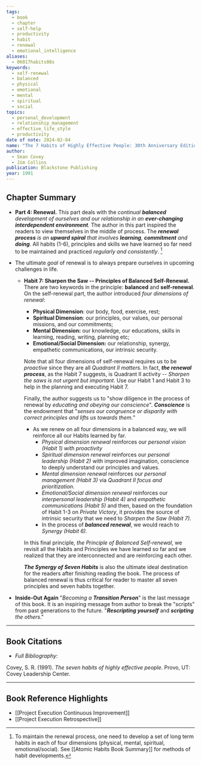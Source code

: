 ```yaml
---
tags:
  - book
  - chapter
  - self-help
  - productivity
  - habit
  - renewal
  - emotional_intelligence
aliases:
  - 06017habits08s
keywords:
  - self-renewal
  - balanced
  - physical
  - emotional
  - mental
  - spiritual
  - social
topics:
  - personal_development
  - relationship_management
  - effective_life_style
  - productivity
date of note: 2024-02-04
name: "The 7 Habits of Highly Effective People: 30th Anniversary Edition"
author:
  - Sean Covey
  - Jim Collins
publication: Blackstone Publishing
year: 1991
---
```


## Chapter Summary

- **Part 4: Renewal.** This part deals with the *continual **balanced** development of ourselves and our relationship in an **ever-changing interdependent environment***. The author in this part inspired the readers to view themselves in the middle of process. The ***renewal process** is an **upward spiral** that involves **learning**, **commitment** and **doing***. All habits (1-6), principles and skills we have learned so far need to be maintained and practiced *regularly and consistently*. [^1]
  
- The ultimate *goal* of renewal is to always prepare ourselves in upcoming challenges in life.
  
	- **Habit 7: Sharpen the Saw -- Principles of Balanced Self-Renewal.** There are two keywords in the principle: **balanced** and **self-renewal**. On the self-renewal part, the author introduced *four dimensions of renewal*:
		- **Physical Dimension**: our body, food, exercise, rest;
		- **Spiritual Dimension**: our principles, our values, our personal missions, and our commitments;
		- **Mental Dimension:** our knowledge, our educations, skills in learning, reading, writing, planning etc;
		- **Emotional/Social Dimension:** our relationship, synergy, empathetic communications, our intrinsic security.
		
		Note that all four dimensions of self-renewal requires us to be *proactive* since they are all *Quadrant II matters*. In fact, ***the renewal process***, as the Habit 7 suggests, is Quadrant II activity -- *Sharpen the saws is not urgent but important*. Use our Habit 1 and Habit 3 to help in the planning and executing Habit 7. 
		
		Finally, the author suggests us to "show diligence in the process of renewal by *educating and obeying our conscience*". ***Conscience*** is the endowment that "*senses our congruence or disparity with correct principles and lifts us towards them.*" 
		
		- As we renew on all four dimensions in a balanced way, we will reinforce all our Habits learned by far. 
			- *Physical dimension renewal* reinforces our *personal vision (Habit 1) with proactivity*
			- *Spiritual dimension renewal* reinforces our *personal leadership (Habit 2)* with improved imagination, conscience to deeply understand our principles and values.
			- *Mental dimension renewal* reinforces our *personal management (Habit 3)* via *Quadrant II focus and prioritization*.
			- *Emotional/Social dimension renewal* reinforces our *interpersonal leadership (Habit 4)* and *empathetic communications (Habit 5)* and then, based on the foundation of Habit 1-3 on *Private Victory*, it provides the source of intrinsic security that we need to *Sharpen the Saw (Habit 7)*.
			- In the process of ***balanced renewal***, we would reach to *Synergy (Habit 6)*.
		  
		In this final principle, *the Principle of Balanced Self-renewal*, we revisit all the Habits and Principles we have learned so far and we realized that they are interconnected and are reinforcing each other. 
		
		***The Synergy of Seven Habits*** is also the ultimate ideal destination for the readers after finishing reading the book. The process of balanced renewal is thus critical for reader to master all seven principles and seven habits together. 

- **Inside-Out Again** 
  "*Becoming a **Transition Person***" is the last message of this book. It is an inspiring message from author to break the "scripts" from past generations to the future. "***Rescripting yourself*** and ***scripting** the others*."




  [^1]: To maintain the renewal process, one need to develop a set of long term habits in each of four dimensions (physical, mental, spiritual, emotional/social). See [[Atomic Habits Book Summary]] for methods of habit developments. 


----------
## Book Citations

- *Full Bibliography*:

Covey, S. R. (1991). _The seven habits of highly effective people_. Provo, UT: Covey Leadership Center.

-----------
##  Book Reference Highlights

- [[Project Execution Continuous Improvement]]
- [[Project Execution Retrospective]]